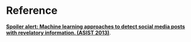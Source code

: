 # Reference
**[Spoiler alert: Machine learning approaches to detect social media posts with revelatory information. (ASIST 2013)](https://asistdl.onlinelibrary.wiley.com/doi/epdf/10.1002/meet.14505001073)**.
